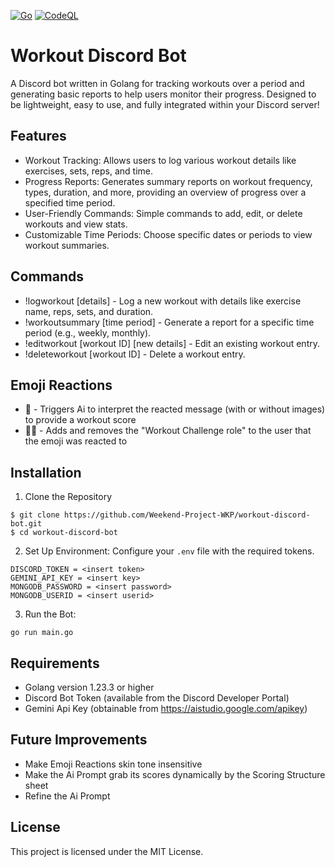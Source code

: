 [![Go](https://github.com/Weekend-Project-WKP/workout-discord-bot/actions/workflows/go.yml/badge.svg)](https://github.com/Weekend-Project-WKP/workout-discord-bot/actions/workflows/go.yml)
[![CodeQL](https://github.com/Weekend-Project-WKP/workout-discord-bot/actions/workflows/github-code-scanning/codeql/badge.svg)](https://github.com/Weekend-Project-WKP/workout-discord-bot/actions/workflows/github-code-scanning/codeql)
# Workout Discord Bot
A Discord bot written in Golang for tracking workouts over a period and generating basic reports to help users monitor their progress. Designed to be lightweight, easy to use, and fully integrated within your Discord server!

## Features
* Workout Tracking: Allows users to log various workout details like exercises, sets, reps, and time.
* Progress Reports: Generates summary reports on workout frequency, types, duration, and more, providing an overview of progress over a specified time period.
* User-Friendly Commands: Simple commands to add, edit, or delete workouts and view stats.
* Customizable Time Periods: Choose specific dates or periods to view workout summaries.

## Commands
* !logworkout [details] - Log a new workout with details like exercise name, reps, sets, and duration.
* !workoutsummary [time period] - Generate a report for a specific time period (e.g., weekly, monthly).
* !editworkout [workout ID] [new details] - Edit an existing workout entry.
* !deleteworkout [workout ID] - Delete a workout entry.

## Emoji Reactions
* 🧪 - Triggers Ai to interpret the reacted message (with or without images) to provide a workout score
* 💪🏿 - Adds and removes the "Workout Challenge role" to the user that the emoji was reacted to

## Installation
1. Clone the Repository
```
$ git clone https://github.com/Weekend-Project-WKP/workout-discord-bot.git
$ cd workout-discord-bot
```

2. Set Up Environment: Configure your `.env` file with the required tokens.
```
DISCORD_TOKEN = <insert token>
GEMINI_API_KEY = <insert key>
MONGODB_PASSWORD = <insert password>
MONGODB_USERID = <insert userid>
```

3. Run the Bot:
```
go run main.go
```

## Requirements
* Golang version 1.23.3 or higher
* Discord Bot Token (available from the Discord Developer Portal)
* Gemini Api Key (obtainable from https://aistudio.google.com/apikey)

## Future Improvements
* Make Emoji Reactions skin tone insensitive
* Make the Ai Prompt grab its scores dynamically by the Scoring Structure sheet
* Refine the Ai Prompt

## License
This project is licensed under the MIT License.
